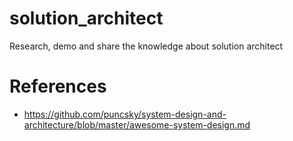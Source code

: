 # solution_architect
Research, demo and share the knowledge about solution architect

# References

  * https://github.com/puncsky/system-design-and-architecture/blob/master/awesome-system-design.md